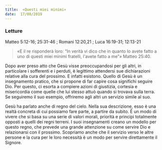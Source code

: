 ```yaml
---
title:  «Questi miei minimi»
date:  17/08/2019
---
```


### Letture
Matteo 5:12-16; 25:31-46 ; Romani 12:20,21 ; Luca 16:19-31; 12:13-21 

> <p></p>
> «E il re risponderà loro: “In verità vi dico che in quanto lo avete fatto a uno di questi miei minimi fratelli, l'avete fatto a me”» Matteo 25:40.

Dopo aver preso atto che Gesù visse preoccupandosi per gli altri, in particolare i sofferenti e i perduti, è legittimo attendersi sue dichiarazioni relative alla cura del prossimo. E infatti esistono. Quello di Gesù è un insegnamento pratico, che si propone di far capire cosa significhi seguire Dio. Per questo, ci esorta a compiere azioni di giustizia, cortesia e misericordia come quelle che lui stesso attuò quando si trovava sulla terra. Se seguiremo il suo esempio, offriremo agli altri un servizio simile al suo.

Gesù ha parlato anche di regno del cielo. Nella sua descrizione, esso è una realtà concreta di cui possiamo fare parte, a partire da subito. È un modo di vivere che si basa su una serie di valori morali, priorità e principi totalmente opposti a quelli dei regni terreni. I suoi insegnamenti creano un modello per questo regno, che prevede una grande attenzione su come servire Dio e relazionarsi con il prossimo. Scopriamo anche che il servizio verso le altre persone e la cura per le loro necessità è un modo per servire direttamente il Signore.